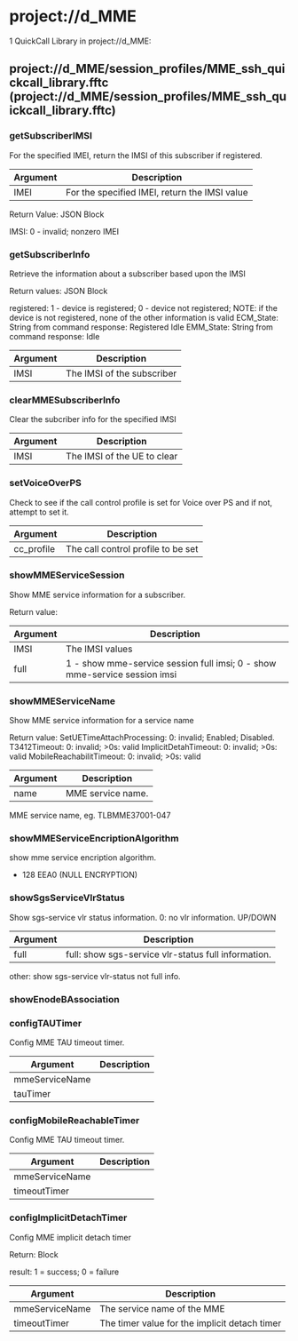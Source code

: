 # project://d_MME
1 QuickCall Library in project://d_MME:
## project://d_MME/session_profiles/MME_ssh_quickcall_library.fftc (project://d_MME/session_profiles/MME_ssh_quickcall_library.fftc)

### getSubscriberIMSI
For the specified IMEI, return the IMSI of this subscriber if registered.

Argument | Description
------------ | -------------
IMEI | For the specified IMEI, return the IMSI value

Return Value: JSON Block

IMSI: 0 - invalid; nonzero IMEI
### getSubscriberInfo
Retrieve the information about a subscriber based upon the IMSI

Return values: JSON Block

registered: 1 - device is registered; 0 - device not registered;   NOTE: if the device is not registered, none of the other information is valid
ECM_State: String from command response: Registered Idle
EMM_State: String from command response: Idle

Argument | Description
------------ | -------------
IMSI | The IMSI of the subscriber
### clearMMESubscriberInfo
Clear the subcriber info for the specified IMSI

Argument | Description
------------ | -------------
IMSI | The IMSI of the UE to clear
### setVoiceOverPS
Check to see if the call control profile is set for Voice over PS and if not, attempt to set it.

Argument | Description
------------ | -------------
cc_profile | The call control profile to be set
### showMMEServiceSession
Show MME service information for a subscriber.

Return value: 

Argument | Description
------------ | -------------
IMSI | The IMSI values
full | 1 - show mme-service session full imsi; 0 - show mme-service session imsi
### showMMEServiceName
Show MME service information for a service name

Return value: 
SetUETimeAttachProcessing: 0: invalid; Enabled; Disabled.
T3412Timeout: 0: invalid; >0s: valid
ImplicitDetahTimeout: 0: invalid; >0s: valid
MobileReachabilitTimeout: 0: invalid; >0s: valid

Argument | Description
------------ | -------------
name | MME service name.

MME service name, eg. TLBMME37001-047
### showMMEServiceEncriptionAlgorithm
show mme service encription algorithm.
- 128 EEA0 (NULL ENCRYPTION)
### showSgsServiceVlrStatus
Show sgs-service vlr status information.
0: no vlr information. 
UP/DOWN

Argument | Description
------------ | -------------
full | full: show sgs-service vlr-status full information.
other: show sgs-service vlr-status not full info.
### showEnodeBAssociation
### configTAUTimer
Config MME TAU timeout timer.



Argument | Description
------------ | -------------
mmeServiceName | 
tauTimer | 
### configMobileReachableTimer
Config MME TAU timeout timer.



Argument | Description
------------ | -------------
mmeServiceName | 
timeoutTimer | 
### configImplicitDetachTimer
Config MME implicit detach timer

Return: Block

result: 1 = success; 0 = failure



Argument | Description
------------ | -------------
mmeServiceName | The service name of the MME
timeoutTimer | The timer value for the implicit detach timer
